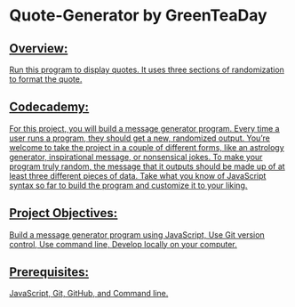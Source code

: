 <h1>Quote-Generator by GreenTeaDay </h1>

<h2><u>Overview:<u></h1>

Run this program to display quotes. It uses three sections of randomization to format the quote.

<h2> <u>Codecademy:<u> </h2>

For this project, you will build a message generator program. Every time a user runs a program, they should get a new, randomized output. You’re welcome to take the project in a couple of different forms, like an astrology generator, inspirational message, or nonsensical jokes. To make your program truly random, the message that it outputs should be made up of at least three different pieces of data. Take what you know of JavaScript syntax so far to build the program and customize it to your liking.

<h2> Project Objectives:</h2>

Build a message generator program using JavaScript, Use Git version control, Use command line, Develop locally on your computer.

<h2> <u>Prerequisites:<u> </h2>

JavaScript,
Git, GitHub, and
Command line.
